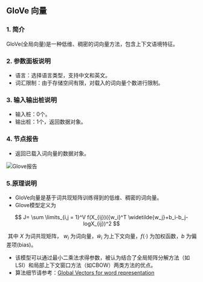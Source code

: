 ## GloVe 向量

### 1. 简介

GloVe(全局向量)是一种低维、稠密的词向量方法，包含上下文语境特征。

### 2. 参数面板说明

+ 语言：选择语言类型，支持中文和英文。
+ 词汇限制：由于存储空间有限，对载入的词向量个数进行限制。

### 3. 输入输出桩说明

+ 输入桩：0个。
+ 输出桩：1个，返回数据对象。

### 4. 节点报告

+ 返回已载入词向量的数据对象。

![Glove报告](D:\文档\2020-2021-2\文本分析组件\pics\GloveReport.png)

### 5.原理说明

+ GloVe向量是基于词共现矩阵训练得到的低维、稠密的词向量。
+ Glove模型定义为

$$
J= \sum \limits_{i,j = 1}^V f(X_{ij})({w_i}^T \widetilde{w_j}+b_i-b_j-logX_{ij})^2
$$

​       其中 $X$ 为词共现矩阵， $w_i$ 为词向量，$\widetilde w_i$ 为上下文向量，$f(·)$ 为加权函数，$b$ 为偏差项(bias)。

+ 该模型可以通过最小二乘法求得参数，被认为结合了全局矩阵分解方法（如LSI）和局部上下文窗口方法（如CBOW）两类方法的优点。
+ 算法细节请参考：[Global Vectors for word representation](https://nlp.stanford.edu/pubs/glove.pdf)

